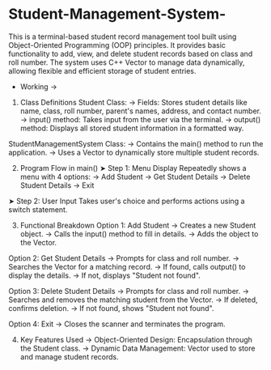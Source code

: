 # Student-Management-System-
This is a terminal-based student record management tool built using Object-Oriented Programming (OOP) principles. It provides basic functionality to add, view, and delete student records based on class and roll number. The system uses C++ Vector to manage data dynamically, allowing flexible and efficient storage of student entries.

* Working ->
1. Class Definitions
Student Class:
-> Fields: Stores student details like name, class, roll number, parent's names, address, and contact number.
-> input() method: Takes input from the user via the terminal.
-> output() method: Displays all stored student information in a formatted way.

StudentManagementSystem Class:
-> Contains the main() method to run the application.
-> Uses a Vector<Student> to dynamically store multiple student records.

2. Program Flow in main()
➤ Step 1: Menu Display
Repeatedly shows a menu with 4 options:
-> Add Student
-> Get Student Details
-> Delete Student Details
-> Exit

➤ Step 2: User Input
Takes user's choice and performs actions using a switch statement.

3. Functional Breakdown
Option 1: Add Student
-> Creates a new Student object.
-> Calls the input() method to fill in details.
-> Adds the object to the Vector.

Option 2: Get Student Details
-> Prompts for class and roll number.
-> Searches the Vector for a matching record.
-> If found, calls output() to display the details.
-> If not, displays "Student not found".

Option 3: Delete Student Details
-> Prompts for class and roll number.
-> Searches and removes the matching student from the Vector.
-> If deleted, confirms deletion.
-> If not found, shows "Student not found".

Option 4: Exit
-> Closes the scanner and terminates the program.

4. Key Features Used
-> Object-Oriented Design: Encapsulation through the Student class.
-> Dynamic Data Management: Vector used to store and manage student records.

